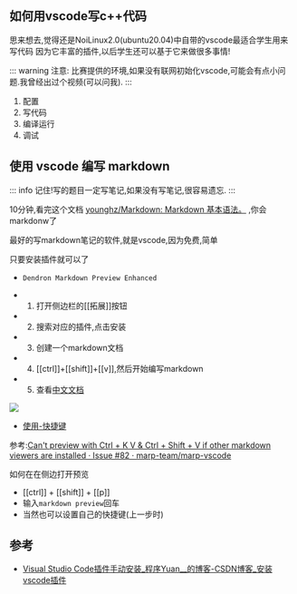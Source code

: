 ## 如何用vscode写c++代码

思来想去,觉得还是NoiLinux2.0(ubuntu20.04)中自带的vscode最适合学生用来写代码
因为它丰富的插件,以后学生还可以基于它来做很多事情!

::: warning
注意: 比赛提供的环境,如果没有联网初始化vscode,可能会有点小问题.我曾经出过个视频(可以问我).
:::

1. 配置
2. 写代码
3. 编译运行
4. 调试

## 使用 vscode 编写 markdown

::: info
记住!写的题目一定写笔记,如果没有写笔记,很容易遗忘.
:::

10分钟,看完这个文档 [younghz/Markdown: Markdown 基本语法。](https://github.com/younghz/Markdown) ,你会markdonw了

最好的写markdown笔记的软件,就是vscode,因为免费,简单

只要安装插件就可以了

- `Dendron Markdown Preview Enhanced`

- 1. 打开侧边栏的[[拓展]]按钮
- 2. 搜索对应的插件,点击安装
- 3. 创建一个markdown文档
- 4. [[ctrl]]+[[shift]]+[[v]],然后开始编写markdown
- 5. 查看[中文文档](https://shd101wyy.github.io/markdown-preview-enhanced/#/zh-cn/)

![](https://user-images.githubusercontent.com/1908863/28227953-eb6eefa4-68a1-11e7-8769-96ea83facf3b.png)


- [使用-快捷键](https://shd101wyy.github.io/markdown-preview-enhanced/#/zh-cn/usages)


参考:[Can't preview with Ctrl + K V & Ctrl + Shift + V if other markdown viewers are installed · Issue #82 · marp-team/marp-vscode](https://github.com/marp-team/marp-vscode/issues/82)

如何在在侧边打开预览

- [[ctrl]] + [[shift]] + [[p]]
- 输入`markdown preview`回车
- 当然也可以设置自己的快捷键(上一步时)



## 参考

- [Visual Studio Code插件手动安装\_程序Yuan\_\_的博客-CSDN博客\_安装vscode插件](https://blog.csdn.net/u014005893/article/details/108998376)
